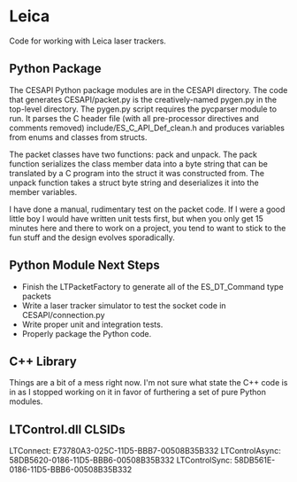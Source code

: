 # Leica

Code for working with Leica laser trackers.

## Python Package

The CESAPI Python package modules are in the CESAPI directory. The code that
generates CESAPI/packet.py is the creatively-named pygen.py in the top-level
directory. The pygen.py script requires the pycparser module to run. It parses
the C header file (with all pre-processor directives and comments removed)
include/ES_C_API_Def_clean.h and produces variables from enums and classes
from structs.

The packet classes have two functions: pack and unpack. The pack function serializes the class member data into a byte string that can be translated by a C program into the struct it was constructed from. The unpack function takes a struct byte string and deserializes it into the member variables.

I have done a manual, rudimentary test on the packet code. If I were a good
little boy I would have written unit tests first, but when you only get
15 minutes here and there to work on a project, you tend to want to stick to
the fun stuff and the design evolves sporadically.

## Python Module Next Steps

* Finish the LTPacketFactory to generate all of the ES_DT_Command type packets
* Write a laser tracker simulator to test the socket code in CESAPI/connection.py
* Write proper unit and integration tests.
* Properly package the Python code.

## C++ Library

Things are a bit of a mess right now. I'm not sure what state the C++ code is
in as I stopped working on it in favor of furthering a set of pure Python
modules.

## LTControl.dll CLSIDs

LTConnect: E73780A3-025C-11D5-BBB7-00508B35B332
LTControlAsync: 58DB5620-0186-11D5-BBB6-00508B35B332
LTControlSync: 58DB561E-0186-11D5-BBB6-00508B35B332
